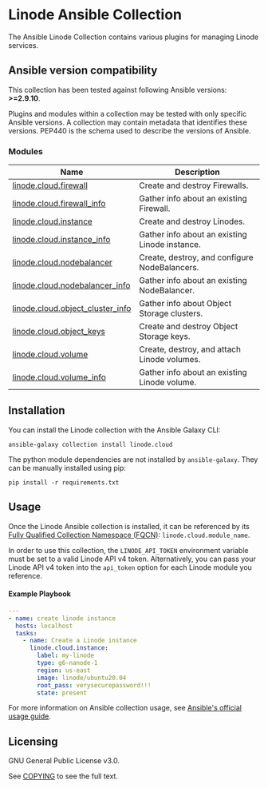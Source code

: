 # Linode Ansible Collection
The Ansible Linode Collection contains various plugins for managing Linode services.

<!--start requires_ansible-->
## Ansible version compatibility

This collection has been tested against following Ansible versions: **>=2.9.10**.

Plugins and modules within a collection may be tested with only specific Ansible versions.
A collection may contain metadata that identifies these versions.
PEP440 is the schema used to describe the versions of Ansible.
<!--end requires_ansible-->

<!--start collection content-->
### Modules
Name | Description
--- | ---
[linode.cloud.firewall](https://github.com/linode/ansible_linode/blob/master/docs/firewall.rst)|Create and destroy Firewalls.
[linode.cloud.firewall_info](https://github.com/linode/ansible_linode/blob/master/docs/firewall_info.rst)|Gather info about an existing Firewall.
[linode.cloud.instance](https://github.com/linode/ansible_linode/blob/master/docs/instance.rst)|Create and destroy Linodes.
[linode.cloud.instance_info](https://github.com/linode/ansible_linode/blob/master/docs/instance_info.rst)|Gather info about an existing Linode instance.
[linode.cloud.nodebalancer](https://github.com/linode/ansible_linode/blob/master/docs/nodebalancer.rst)|Create, destroy, and configure NodeBalancers.
[linode.cloud.nodebalancer_info](https://github.com/linode/ansible_linode/blob/master/docs/nodebalancer_info.rst)|Gather info about an existing NodeBalancer.
[linode.cloud.object_cluster_info](https://github.com/linode/ansible_linode/blob/master/docs/object_cluster_info.rst)|Gather info about Object Storage clusters.
[linode.cloud.object_keys](https://github.com/linode/ansible_linode/blob/master/docs/object_keys.rst)|Create and destroy Object Storage keys.
[linode.cloud.volume](https://github.com/linode/ansible_linode/blob/master/docs/volume.rst)|Create, destroy, and attach Linode volumes.
[linode.cloud.volume_info](https://github.com/linode/ansible_linode/blob/master/docs/volume_info.rst)|Gather info about an existing Linode volume.

<!--end collection content-->

## Installation

You can install the Linode collection with the Ansible Galaxy CLI:

```shell
ansible-galaxy collection install linode.cloud
```

The python module dependencies are not installed by `ansible-galaxy`.  They can
be manually installed using pip:

```shell
pip install -r requirements.txt
```

## Usage
Once the Linode Ansible collection is installed, it can be referenced by its [Fully Qualified Collection Namespace (FQCN)](https://github.com/ansible-collections/overview#terminology): `linode.cloud.module_name`.

In order to use this collection, the `LINODE_API_TOKEN` environment variable must be set to a valid Linode API v4 token. 
Alternatively, you can pass your Linode API v4 token into the `api_token` option for each Linode module you reference.

#### Example Playbook
```yaml
---
- name: create linode instance
  hosts: localhost
  tasks:
    - name: Create a Linode instance    
      linode.cloud.instance:
        label: my-linode
        type: g6-nanode-1
        region: us-east
        image: linode/ubuntu20.04
        root_pass: verysecurepassword!!!
        state: present
```

For more information on Ansible collection usage, see [Ansible's official usage guide](https://docs.ansible.com/ansible/latest/user_guide/collections_using.html).

## Licensing

GNU General Public License v3.0.

See [COPYING](COPYING) to see the full text.